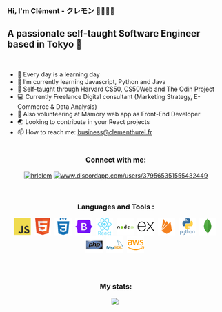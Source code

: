 ### Hi, I'm Clément - クレモン 👋👨🏻‍💻
## A passionate self-taught Software Engineer based in Tokyo 🗼

<br />

- 🔭 Every day is a learning day
- 🌱 I’m currently learning Javascript, Python and Java
- 📕 Self-taught through Harvard CS50, CS50Web and The Odin Project
- 💻 Currently Freelance Digital consultant (Marketing Strategy, E-Commerce & Data Analysis)
- 🥑 Also volunteering at Mamory web app as Front-End Developer 
- 🌏 Looking to contribute in your React projects
- 📫 How to reach me: business@clementhurel.fr
<br /><br />


<h3 align="center">Connect with me:</h3>
<p align="center">
 <a target="_blank" href="https://www.linkedin.com/in/churel/"><img align="center" src="https://raw.githubusercontent.com/rahuldkjain/github-profile-readme-generator/master/src/images/icons/Social/linked-in-alt.svg" alt="hrlclem" height="30" width="40" /></a>
<a target="_blank"href="https://www.discordapp.com/users/379565351555432449"><img align="center" src="https://raw.githubusercontent.com/rahuldkjain/github-profile-readme-generator/master/src/images/icons/Social/discord.svg" alt="www.discordapp.com/users/379565351555432449" height="30" width="40" /></a>
</p>

<br />


<h3 align="center">Languages and Tools :</h3>
<div align="center">
    <img src="https://github.com/devicons/devicon/blob/master/icons/javascript/javascript-original.svg" title="JavaScript" alt="JavaScript" width="40" height="40"/>&nbsp;
  <img src="https://github.com/devicons/devicon/blob/master/icons/html5/html5-original.svg" title="HTML5" alt="HTML" width="40" height="40"/>&nbsp;
  <img src="https://github.com/devicons/devicon/blob/master/icons/css3/css3-plain-wordmark.svg"  title="CSS3" alt="CSS" width="40" height="40"/>&nbsp;
  <img src="https://github.com/devicons/devicon/blob/master/icons/bootstrap/bootstrap-original.svg"  title="bootstrap" alt="bootstrap" width="40" height="40"/>&nbsp;  
  <img src="https://github.com/devicons/devicon/blob/master/icons/react/react-original-wordmark.svg" title="React" alt="React" width="40" height="40"/>&nbsp;
  <img src="https://github.com/devicons/devicon/blob/master/icons/nodejs/nodejs-original-wordmark.svg" title="NodeJS" alt="NodeJS" width="40" height="40"/>&nbsp;
  <img src="https://github.com/devicons/devicon/blob/master/icons/express/express-original.svg" title="express" alt="express" width="40" height="40"/>&nbsp;
  <img src="https://github.com/devicons/devicon/blob/master/icons/firebase/firebase-plain.svg" title="firebase" alt="firebase" width="40" height="40"/>&nbsp;
  <img src="https://github.com/devicons/devicon/blob/master/icons/python/python-original-wordmark.svg" title="python" alt="python" width="40" height="40"/>&nbsp;
  <img src="https://github.com/devicons/devicon/blob/master/icons/mongodb/mongodb-original.svg" title="MongoDB" alt="MongoDB" width="40" height="40"/>&nbsp;
  <img src="https://github.com/devicons/devicon/blob/master/icons/php/php-original.svg" title="PHP" alt="PHP" width="40" height="40"/>&nbsp;
  <img src="https://github.com/devicons/devicon/blob/master/icons/mysql/mysql-original-wordmark.svg" title="MySQL"  alt="MySQL" width="40" height="40"/>&nbsp;
  <img src="https://github.com/devicons/devicon/blob/master/icons/amazonwebservices/amazonwebservices-plain-wordmark.svg" title="AWS" alt="AWS" width="40" height="40"/>&nbsp;
</div>
<br />


<br />

## 


<h3 align="center">My stats:</h3>

<div align="center">
<!---    <img src="https://github-readme-stats.vercel.app/api?username=hrlclem"/>&nbsp;--->
    <img src="https://github-readme-streak-stats.herokuapp.com?user=hrlclem&theme=react&hide_border=true&date_format=M%20j%5B%2C%20Y%5D"/>&nbsp;
</div>
<br />


